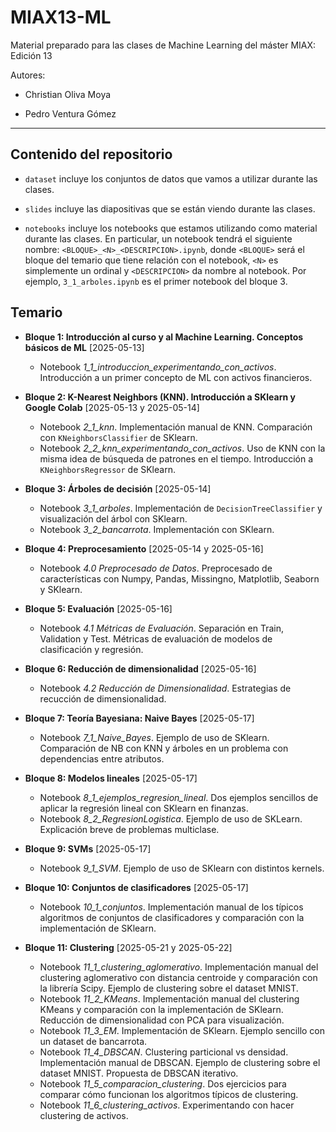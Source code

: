 # MIAX13-ML

Material preparado para las clases de Machine Learning del máster MIAX: Edición 13

Autores:

* Christian Oliva Moya

* Pedro Ventura Gómez

<hr>

## Contenido del repositorio

* `dataset` incluye los conjuntos de datos que vamos a utilizar durante las clases.

* `slides` incluye las diapositivas que se están viendo durante las clases.

* `notebooks` incluye los notebooks que estamos utilizando como material durante las clases. En particular, un notebook tendrá el siguiente nombre: `<BLOQUE>_<N>_<DESCRIPCION>.ipynb`, donde `<BLOQUE>` será el bloque del temario que tiene relación con el notebook, `<N>` es simplemente un ordinal y `<DESCRIPCION>` da nombre al notebook. Por ejemplo, `3_1_arboles.ipynb` es el primer notebook del bloque 3.

## Temario

* **Bloque 1: Introducción al curso y al Machine Learning. Conceptos básicos de ML** [2025-05-13]
  * Notebook *1_1_introduccion_experimentando_con_activos*. Introducción a un primer concepto de ML con activos financieros.
  
* **Bloque 2: K-Nearest Neighbors (KNN). Introducción a SKlearn y Google Colab** [2025-05-13 y 2025-05-14]
  * Notebook *2_1_knn*. Implementación manual de KNN. Comparación con `KNeighborsClassifier` de SKlearn.
  * Notebook *2_2_knn_experimentando_con_activos*. Uso de KNN con la misma idea de búsqueda de patrones en el tiempo. Introducción a `KNeighborsRegressor` de SKlearn.
  
* **Bloque 3: Árboles de decisión** [2025-05-14]
  * Notebook *3_1_arboles*. Implementación de `DecisionTreeClassifier` y visualización del árbol con SKlearn.
  * Notebook *3_2_bancarrota*. Implementación con SKlearn.
  
* **Bloque 4: Preprocesamiento** [2025-05-14 y 2025-05-16]
  * Notebook *4.0 Preprocesado de Datos*. Preprocesado de características con Numpy, Pandas, Missingno, Matplotlib, Seaborn y SKlearn.

* **Bloque 5: Evaluación** [2025-05-16]
  * Notebook *4.1 Métricas de Evaluación*. Separación en Train, Validation y Test. Métricas de evaluación de modelos de clasificación y regresión.

* **Bloque 6: Reducción de dimensionalidad** [2025-05-16]
  * Notebook *4.2 Reducción de Dimensionalidad*. Estrategias de recucción de dimensionalidad.

* **Bloque 7: Teoría Bayesiana: Naive Bayes** [2025-05-17]
  * Notebook *7_1_Naive_Bayes*. Ejemplo de uso de SKlearn. Comparación de NB con KNN y árboles en un problema con dependencias entre atributos.

* **Bloque 8: Modelos lineales** [2025-05-17]
  * Notebook *8_1_ejemplos_regresion_lineal*. Dos ejemplos sencillos de aplicar la regresión lineal con SKlearn en finanzas.
  * Notebook *8_2_RegresionLogistica*. Ejemplo de uso de SKLearn. Explicación breve de problemas multiclase.

* **Bloque 9: SVMs** [2025-05-17]
  * Notebook *9_1_SVM*. Ejemplo de uso de SKlearn con distintos kernels.

* **Bloque 10: Conjuntos de clasificadores** [2025-05-17]
  * Notebook *10_1_conjuntos*. Implementación manual de los típicos algoritmos de conjuntos de clasificadores y comparación con la implementación de SKlearn.

* **Bloque 11: Clustering** [2025-05-21 y 2025-05-22]
  * Notebook *11_1_clustering_aglomerativo*. Implementación manual del clustering aglomerativo con distancia centroide y comparación con la librería Scipy. Ejemplo de clustering sobre el dataset MNIST.
  * Notebook *11_2_KMeans*. Implementación manual del clustering KMeans y comparación con la implementación de SKlearn. Reducción de dimensionalidad con PCA para visualización.
  * Notebook *11_3_EM*. Implementación de SKlearn. Ejemplo sencillo con un dataset de bancarrota.
  * Notebook *11_4_DBSCAN*. Clustering particional vs densidad. Implementación manual de DBSCAN. Ejemplo de clustering sobre el dataset MNIST. Propuesta de DBSCAN iterativo.
  * Notebook *11_5_comparacion_clustering*. Dos ejercicios para comparar cómo funcionan los algoritmos típicos de clustering.
  * Notebook *11_6_clustering_activos*. Experimentando con hacer clustering de activos.
